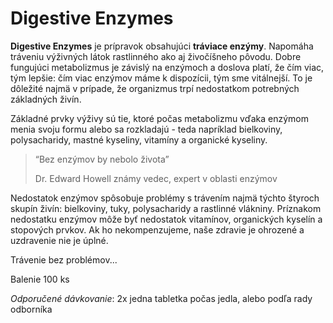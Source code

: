 Digestive Enzymes
=================

**Digestive Enzymes** je prípravok obsahujúci **tráviace enzýmy**. Napomáha
tráveniu výživných látok rastlinného ako aj živočíšneho pôvodu. Dobre fungujúci
metabolizmus je závislý na enzýmoch a doslova platí, že čím viac, tým lepšie:
čím viac enzýmov máme k dispozícii, tým sme vitálnejší. To je dôležité najmä v
prípade, že organizmus trpí nedostatkom potrebných základných živín.

Základné prvky výživy sú tie, ktoré počas metabolizmu vďaka enzýmom menia svoju
formu alebo sa rozkladajú - teda napríklad bielkoviny, polysacharidy, mastné
kyseliny, vitamíny a organické kyseliny.


> “Bez enzýmov by nebolo života”
> 
> Dr. Edward Howell   známy vedec, expert v oblasti enzýmov
> 
> 

Nedostatok enzýmov spôsobuje problémy s trávením najmä týchto štyroch skupín
živín: bielkoviny, tuky, polysacharidy a rastlinné vlákniny. Príznakom
nedostatku enzýmov môže byť nedostatok vitamínov, organických kyselín a
stopových prvkov. Ak ho nekompenzujeme, naše zdravie je ohrozené a uzdravenie
nie je úplné.

Trávenie bez problémov...

Balenie 100 ks

*Odporučené dávkovanie*: 2x jedna tabletka počas jedla, alebo podľa rady
odborníka

